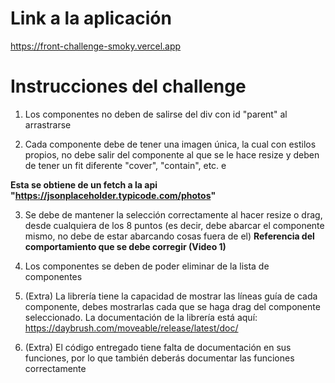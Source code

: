 # Link a la aplicación
https://front-challenge-smoky.vercel.app

# Instrucciones del challenge
1. Los componentes no deben de salirse del div con id "parent" al arrastrarse

2. Cada componente debe de tener una imagen única, la cual con estilos propios, no debe salir del componente al que se le hace resize y deben de tener un fit diferente "cover", "contain", etc. e
  
  **Esta se obtiene de un fetch a la api "https://jsonplaceholder.typicode.com/photos"**

3. Se debe de mantener la selección correctamente al hacer resize o drag, desde cualquiera de los 8 puntos (es decir, debe abarcar el componente mismo, no debe de estar abarcando cosas fuera de el) **Referencia del comportamiento que se debe corregir (Video 1)**

4. Los componentes se deben de poder eliminar de la lista de componentes

5. (Extra) La librería tiene la capacidad de mostrar las líneas guía de cada componente, debes mostrarlas cada que se haga drag del componente seleccionado. La documentación de la librería está aquí: https://daybrush.com/moveable/release/latest/doc/

5. (Extra) El código entregado tiene falta de documentación en sus funciones, por lo que también deberás documentar las funciones correctamente
